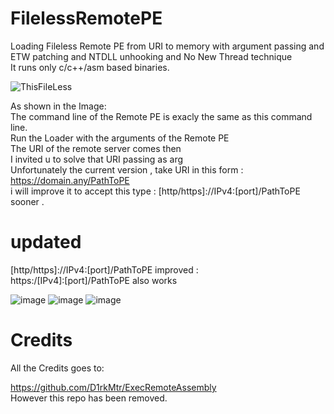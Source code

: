 # FilelessRemotePE
Loading Fileless Remote PE from URI to memory with argument passing  and ETW patching and NTDLL unhooking and No New Thread technique  
It runs only c/c++/asm based binaries. 

![ThisFileLess](https://user-images.githubusercontent.com/110354855/191484108-e248a597-e5d9-4a21-8842-5e4e8df2c41d.png)

As shown in the Image:    
The command line of the Remote PE is exacly the same as this command line.   
Run the Loader with the arguments of the Remote PE  
The URI of the remote server comes then    
I invited u to solve that URI passing as arg  
Unfortunately the current version , take URI in this form : https://domain.any/PathToPE  
i will improve it to accept this type : [http/https]://IPv4:[port]/PathToPE sooner .  

# updated
[http/https]://IPv4:[port]/PathToPE   improved :  
https:/[IPv4]:[port]/PathToPE  also works  

![image](https://user-images.githubusercontent.com/110354855/191820860-ed50d255-4b97-45f7-b76c-29fadf2dbc1e.png)
![image](https://user-images.githubusercontent.com/110354855/191820983-527a844b-8c57-411c-b674-ca32188a5e2d.png)
![image](https://user-images.githubusercontent.com/110354855/191821373-442b5a50-f34e-4801-9cb4-93dd3fe8e8a3.png)


# Credits
All the Credits goes to:  

https://github.com/D1rkMtr/ExecRemoteAssembly    
However this repo has been removed.
